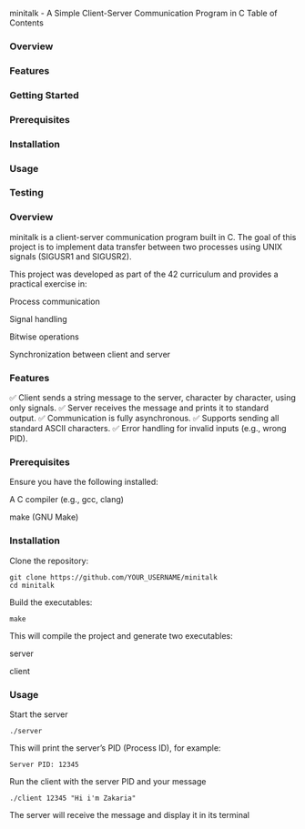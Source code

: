 minitalk - A Simple Client-Server Communication Program in C
Table of Contents

### Overview

### Features

### Getting Started

### Prerequisites

### Installation

### Usage

### Testing

### Overview

minitalk is a client-server communication program built in C.
The goal of this project is to implement data transfer between two processes using UNIX signals (SIGUSR1 and SIGUSR2).

This project was developed as part of the 42 curriculum and provides a practical exercise in:

Process communication

Signal handling

Bitwise operations

Synchronization between client and server

### Features

✅ Client sends a string message to the server, character by character, using only signals.
✅ Server receives the message and prints it to standard output.
✅ Communication is fully asynchronous.
✅ Supports sending all standard ASCII characters.
✅ Error handling for invalid inputs (e.g., wrong PID).

### Prerequisites

Ensure you have the following installed:

A C compiler (e.g., gcc, clang)

make (GNU Make)

### Installation

Clone the repository:
```
git clone https://github.com/YOUR_USERNAME/minitalk
cd minitalk
```
Build the executables:
```
make
```
This will compile the project and generate two executables:

server

client

### Usage

Start the server
```
./server
```
This will print the server’s PID (Process ID), for example:
```
Server PID: 12345
```
Run the client with the server PID and your message
```
./client 12345 "Hi i'm Zakaria"
```
The server will receive the message and display it in its terminal

